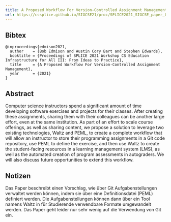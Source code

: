 ```yaml
---
title: A Proposed Workflow For Version-Controlled Assignment Management
url: https://cssplice.github.io/SIGCSE21/proc/SPLICE2021_SIGCSE_paper_8.pdf
---
```


## Bibtex

```
@inproceedings{edmison2021,
  author    = {Bob Edmison and Austin Cory Bart and Stephen Edwards},
  booktitle = {Proceedings of SPLICE 2021 Workshop CS Education Infrastructure for All III: From Ideas to Practice}, 
  title     = {A Proposed Workflow For Version-Controlled Assignment Management}, 
  year      = {2021}
}
```

## Abstract

Computer science instructors spend a significant amount of time developing software exercises and projects for their classes. After creating these assignments, sharing them with their colleagues can be another large effort, even at the same institution. As part of an effort to scale course offerings, as well as sharing content, we propose a solution to leverage two existing technologies, Waltz and PEML, to create a complete workflow that will allow an instructor to store their programming assignments in a Git code repository, use PEML to define the exercise, and then use Waltz to create the student-facing resources in a learning management system (LMS), as well as the automated creation of program assessments in autograders. We will also discuss future opportunities to extend this workflow.

## Notizen

Das Paper beschreibt einen Vorschlag, wie über Git Aufgabenstellungen verwaltet werden können, indem sie über eine Definitionsdatei (PEML) definiert werden. Die Aufgabenstellungen können dann über ein Tool namens Waltz in für Studierende verwendbare Formate umgewandelt werden. Das Paper geht leider nur sehr wenig auf die Verwendung von Git ein.
